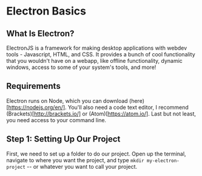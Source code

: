 # Electron Basics

## What Is Electron?

ElectronJS is a framework for making desktop applications with webdev tools - Javascript, HTML, and CSS. It provides a bunch of cool functionality that you wouldn't have on a webapp, like offline functionality, dynamic windows, access to some of your system's tools, and more!

## Requirements

Electron runs on Node, which you can download (here)[https://nodejs.org/en/]. You'll also need a code text editor, I recommend (Brackets)[http://brackets.io/] or (Atom)[https://atom.io/]. Last but not least, you need access to your command line. 

## Step 1: Setting Up Our Project

First, we need to set up a folder to do our project. Open up the terminal, navigate to where you want the project, and type `mkdir my-electron-project` -- or whatever you want to call your project.

